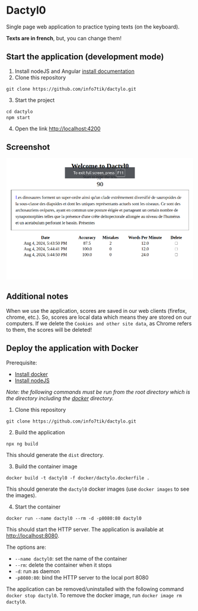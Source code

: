 # Dactyl0
Single page web application to practice typing texts (on the keyboard).

**Texts are in french**, but, you can change them!

## Start the application (development mode)
1. Install nodeJS and Angular [install documentation](https://angular.dev/tools/cli/setup-local)
2. Clone this repository
```
git clone https://github.com/info7tik/dactylo.git
```
3. Start the project
```
cd dactylo
npm start
```
4. Open the link [http://localhost:4200](http://localhost:4200)

## Screenshot
![single page app](./images/dactyl0.png)

## Additional notes
When we use the application, scores are saved in our web clients (firefox, chrome, etc.).
So, scores are local data which means they are stored on our computers.
If we delete the `Cookies and other site data`, as Chrome refers to them, the scores will be deleted!

## Deploy the application with Docker
Prerequisite:
* [Install docker](https://docs.docker.com/engine/install/)
* [Install nodeJS](https://nodejs.org/en/download/package-manager)

*Note: the following commands must be run from the root directory which is the directory including the [docker](./docker/) directory.*

1. Clone this repository
```
git clone https://github.com/info7tik/dactylo.git
```

2. Build the application
```
npx ng build
```
This should generate the `dist` directory.

3. Build the container image
```
docker build -t dactyl0 -f docker/dactylo.dockerfile .
```
This should generate the `dactyl0` docker images (use `docker images` to see the images).

4. Start the container
```
docker run --name dactyl0 --rm -d -p8080:80 dactyl0
```
This should start the HTTP server. The application is available at [http://localhost:8080](http://localhost:8080).

The options are:
* `--name dactyl0`: set the name of the container
* `--rm`: delete the container when it stops
* `-d`: run as daemon
* `-p8080:80`: bind the HTTP server to the local port 8080

The application can be removed/uninstalled with the following command `docker stop dactyl0`.
To remove the docker image, run `docker image rm dactyl0`.